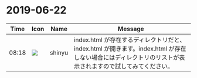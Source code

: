 # 2019-06-22

|Time|Icon|Name|Message|
|---|---|---|---|
|08:18|![](https://avatars.slack-edge.com/2018-04-27/354445776386_e258f5ed5ba887b08668_72.jpg)|shinyu|index.html が存在するディレクトリだと、index.html が開きます。index.html が存在しない場合にはディレクトリのリストが表示されますので試してみてください。|
